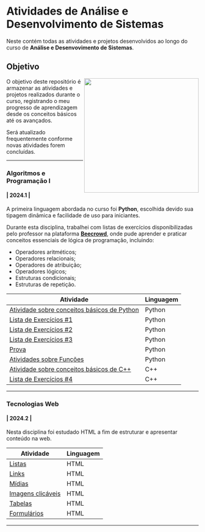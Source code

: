 # Atividades de Análise e Desenvolvimento de Sistemas

Neste contém todas as atividades e projetos desenvolvidos ao longo do curso de **Análise e Desenvovimento de Sistemas**.

## Objetivo
<img src="https://github.com/sophiaswiercoswski/Projetos-de-ADS/assets/159056111/8c7b69c0-728b-4ea0-9d40-7e98b2d68f91" width="300px" align="right">

O objetivo deste repositório é armazenar as atividades e projetos realizados durante o curso, registrando o meu progresso de aprendizagem desde os conceitos básicos até os avançados.

Será atualizado frequentemente conforme novas atividades forem concluídas.

---

### Algoritmos e Programação I
#### | 2024.1 |

A primeira linguagem abordada no curso foi **Python**, escolhida devido sua tipagem dinâmica e facilidade de uso para iniciantes.

Durante esta disciplina, trabalhei com listas de exercícios disponibilizadas pelo professor na plataforma **[Beecrowd](https://beecrowd.com)**, onde pude aprender e praticar conceitos essenciais de lógica de programação, incluindo:

- Operadores aritméticos;
- Operadores relacionais;
- Operadores de atribuição;
- Operadores lógicos;
- Estruturas condicionais;
- Estruturas de repetição.
 
Atividade | Linguagem
--------- | ----------
[Atividade sobre conceitos básicos de Python](https://github.com/sophiaswiercoswski/Atividades-de-ADS/tree/main/Algoritmos%20e%20Programação%20I/Python/Atividade%201) | Python
[Lista de Exercícios #1](https://github.com/sophiaswiercoswski/Atividades-de-ADS/tree/main/Algoritmos%20e%20Programação%20I/Python/Lista%20de%20Exercícios%20%231) | Python
[Lista de Exercícios #2](https://github.com/sophiaswiercoswski/Atividades-de-ADS/tree/main/Algoritmos%20e%20Programação%20I/Python/Lista%20de%20Exercícios%20%232) | Python
[Lista de Exercícios #3](https://github.com/sophiaswiercoswski/Atividades-de-ADS/tree/main/Algoritmos%20e%20Programação%20I/Python/Lista%20de%20Exercícios%20%233) | Python
[Prova](https://github.com/sophiaswiercoswski/Atividades-de-ADS/tree/main/Algoritmos%20e%20Programação%20I/Python/Prova) | Python
[Atividades sobre Funções](https://github.com/sophiaswiercoswski/Atividades-de-ADS/tree/main/Algoritmos%20e%20Programação%20I/Python/Atividades%20sobre%20Funções) | Python
[Atividade sobre conceitos básicos de C++](https://github.com/sophiaswiercoswski/Atividades-de-ADS/tree/main/Algoritmos%20e%20Programação%20I/C%2B%2B/Atividade) | C++
[Lista de Exercícios #4](https://github.com/sophiaswiercoswski/Atividades-de-ADS/tree/main/Algoritmos%20e%20Programação%20I/C%2B%2B/Lista%20de%20Exercícios%20%234) | C++

---

### Tecnologias Web
#### | 2024.2 |

Nesta disciplina foi estudado HTML a fim de estruturar e apresentar conteúdo na web.
 
Atividade | Linguagem
--------- | ----------
[Listas](https://github.com/sophiaswiercoswski/Atividades-de-ADS/tree/main/Tecnologias%20Web/HTML/1.%20Listas) | HTML
[Links](https://github.com/sophiaswiercoswski/Atividades-de-ADS/tree/main/Tecnologias%20Web/HTML/2.%20Links) | HTML
[Mídias](https://github.com/sophiaswiercoswski/Atividades-de-ADS/tree/main/Tecnologias%20Web/HTML/3.%20Mídias) | HTML
[Imagens clicáveis](https://github.com/sophiaswiercoswski/Atividades-de-ADS/tree/main/Tecnologias%20Web/HTML/4.%20Imagens%20clicáveis) | HTML
[Tabelas](https://github.com/sophiaswiercoswski/Atividades-de-ADS/tree/main/Tecnologias%20Web/HTML/5.%20Tabelas) | HTML
[Formulários](https://github.com/sophiaswiercoswski/Atividades-de-ADS/tree/main/Tecnologias%20Web/HTML/6.%20Formulários) | HTML

---
